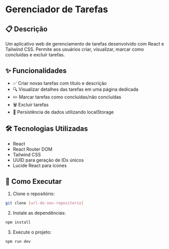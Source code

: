 # Gerenciador de Tarefas

## 📋 Descrição

Um aplicativo web de gerenciamento de tarefas desenvolvido com React e Tailwind CSS. Permite aos usuários criar, visualizar, marcar como concluídas e excluir tarefas.

## ✨ Funcionalidades

- ✅ Criar novas tarefas com título e descrição
- 🔍 Visualizar detalhes das tarefas em uma página dedicada
- ✏️ Marcar tarefas como concluídas/não concluídas
- 🗑️ Excluir tarefas
- 💾 Persistência de dados utilizando localStorage

## 🛠️ Tecnologias Utilizadas

- React
- React Router DOM
- Tailwind CSS
- UUID para geração de IDs únicos
- Lucide React para ícones

## 🚀 Como Executar

1. Clone o repositório:

```bash
git clone [url-do-seu-repositorio]
```

2. Instale as dependências:

```bash
npm install
```

3. Execute o projeto:

```bash
npm run dev
```
